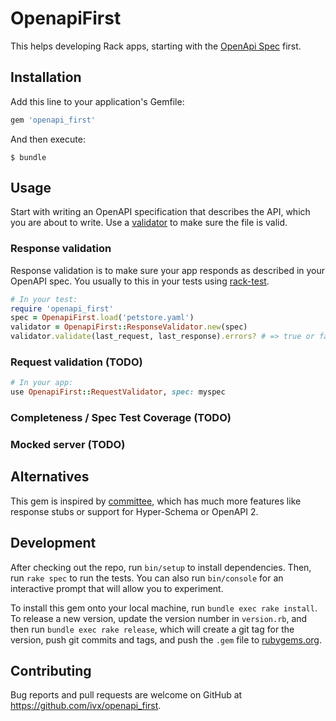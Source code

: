 # OpenapiFirst

This helps developing Rack apps, starting with the [OpenApi Spec](https://www.openapis.org/) first.

## Installation

Add this line to your application's Gemfile:

```ruby
gem 'openapi_first'
```

And then execute:

    $ bundle

## Usage

Start with writing an OpenAPI specification that describes the API, which you are about to write. Use a [validator](http://speccy.io/) to make sure the file is valid.

### Response validation

Response validation is to make sure your app responds as described in your OpenAPI spec. You usually to this in your tests using [rack-test](https://github.com/rack-test/rack-test).

```ruby
# In your test:
require 'openapi_first'
spec = OpenapiFirst.load('petstore.yaml')
validator = OpenapiFirst::ResponseValidator.new(spec)
validator.validate(last_request, last_response).errors? # => true or false
```

### Request validation (TODO)

```ruby
# In your app:
use OpenapiFirst::RequestValidator, spec: myspec
```

### Completeness / Spec Test Coverage (TODO)

### Mocked server (TODO)

## Alternatives

This gem is inspired by [committee](https://github.com/interagent/committee), which has much more features like response stubs or support for Hyper-Schema or OpenAPI 2.

## Development

After checking out the repo, run `bin/setup` to install dependencies. Then, run `rake spec` to run the tests. You can also run `bin/console` for an interactive prompt that will allow you to experiment.

To install this gem onto your local machine, run `bundle exec rake install`. To release a new version, update the version number in `version.rb`, and then run `bundle exec rake release`, which will create a git tag for the version, push git commits and tags, and push the `.gem` file to [rubygems.org](https://rubygems.org).

## Contributing

Bug reports and pull requests are welcome on GitHub at https://github.com/ivx/openapi_first.
